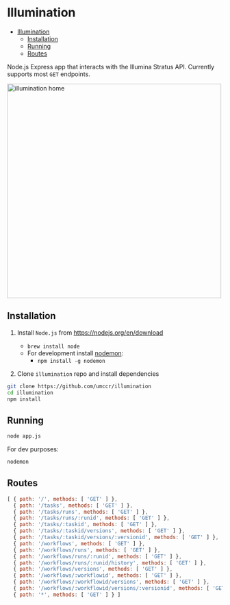 Illumination
============

- [Illumination](#illumination)
  - [Installation](#installation)
  - [Running](#running)
  - [Routes](#routes)

Node.js Express app that interacts with the Illumina Stratus API.
Currently supports most `GET` endpoints.

<img src="https://i.postimg.cc/9fxp6Vds/illumination-home.png" alt="illumination home" height="500">

Installation
------------

1. Install `Node.js` from <https://nodejs.org/en/download>
    * `brew install node`
    * For development install [nodemon](https://www.npmjs.com/package/nodemon):
      * `npm install -g nodemon`

2. Clone `illumination` repo and install dependencies

```bash
git clone https://github.com/umccr/illumination
cd illumination
npm install
```

Running
-------

```bash
node app.js
```

For dev purposes:

```bash
nodemon
```

Routes
------

```js
[ { path: '/', methods: [ 'GET' ] },
  { path: '/tasks', methods: [ 'GET' ] },
  { path: '/tasks/runs', methods: [ 'GET' ] },
  { path: '/tasks/runs/:runid', methods: [ 'GET' ] },
  { path: '/tasks/:taskid', methods: [ 'GET' ] },
  { path: '/tasks/:taskid/versions', methods: [ 'GET' ] },
  { path: '/tasks/:taskid/versions/:versionid', methods: [ 'GET' ] },
  { path: '/workflows', methods: [ 'GET' ] },
  { path: '/workflows/runs', methods: [ 'GET' ] },
  { path: '/workflows/runs/:runid', methods: [ 'GET' ] },
  { path: '/workflows/runs/:runid/history', methods: [ 'GET' ] },
  { path: '/workflows/versions', methods: [ 'GET' ] },
  { path: '/workflows/:workflowid', methods: [ 'GET' ] },
  { path: '/workflows/:workflowid/versions', methods: [ 'GET' ] },
  { path: '/workflows/:workflowid/versions/:versionid', methods: [ 'GET' ] },
  { path: '*', methods: [ 'GET' ] } ]
```